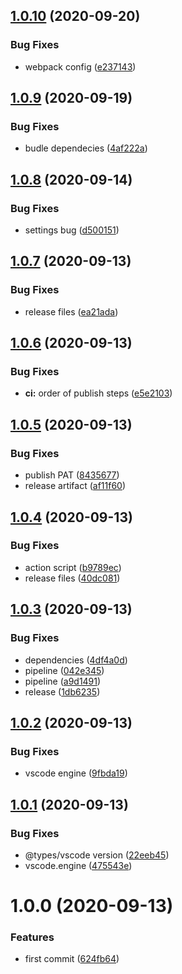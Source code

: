 ## [1.0.10](https://github.com/adrielcodeco/vscode-formact/compare/v1.0.9...v1.0.10) (2020-09-20)


### Bug Fixes

* webpack config ([e237143](https://github.com/adrielcodeco/vscode-formact/commit/e23714375dbf9e31fffa388bd6d3a0977fca6488))

## [1.0.9](https://github.com/adrielcodeco/vscode-formact/compare/v1.0.8...v1.0.9) (2020-09-19)


### Bug Fixes

* budle dependecies ([4af222a](https://github.com/adrielcodeco/vscode-formact/commit/4af222ae26c132a96b26791168b9922e2c77e94a))

## [1.0.8](https://github.com/adrielcodeco/vscode-formact/compare/v1.0.7...v1.0.8) (2020-09-14)


### Bug Fixes

* settings bug ([d500151](https://github.com/adrielcodeco/vscode-formact/commit/d500151dd565f6fe5be5ec303d09e49e06940baa))

## [1.0.7](https://github.com/adrielcodeco/vscode-formact/compare/v1.0.6...v1.0.7) (2020-09-13)


### Bug Fixes

* release files ([ea21ada](https://github.com/adrielcodeco/vscode-formact/commit/ea21ada818db0bc198ed330eb370366d1746ae07))

## [1.0.6](https://github.com/adrielcodeco/vscode-formact/compare/v1.0.5...v1.0.6) (2020-09-13)


### Bug Fixes

* **ci:** order of publish steps ([e5e2103](https://github.com/adrielcodeco/vscode-formact/commit/e5e2103081107e45f8ed88d0b8d0c429a3f82862))

## [1.0.5](https://github.com/adrielcodeco/vscode-formact/compare/v1.0.4...v1.0.5) (2020-09-13)


### Bug Fixes

* publish PAT ([8435677](https://github.com/adrielcodeco/vscode-formact/commit/84356772bb40e6f78e3aa2054cb6fa43a9d3f304))
* release artifact ([af11f60](https://github.com/adrielcodeco/vscode-formact/commit/af11f60a82e36f5e5c6246f5338bbf42e26876fc))

## [1.0.4](https://github.com/adrielcodeco/vscode-formact/compare/v1.0.3...v1.0.4) (2020-09-13)


### Bug Fixes

* action script ([b9789ec](https://github.com/adrielcodeco/vscode-formact/commit/b9789ecb0d99aa3ac757c9790cd1ae00f0e339f3))
* release files ([40dc081](https://github.com/adrielcodeco/vscode-formact/commit/40dc0819cf87fce7bdd3006a6bd0ff65be182025))

## [1.0.3](https://github.com/adrielcodeco/vscode-formact/compare/v1.0.2...v1.0.3) (2020-09-13)


### Bug Fixes

* dependencies ([4df4a0d](https://github.com/adrielcodeco/vscode-formact/commit/4df4a0d972af11503b8885de98c91e54abca0336))
* pipeline ([042e345](https://github.com/adrielcodeco/vscode-formact/commit/042e345c63457b8b2c64dc078133e8815ec23d42))
* pipeline ([a9d1491](https://github.com/adrielcodeco/vscode-formact/commit/a9d14915a16f5cc0ae8ade2e212f843a985dbe38))
* release ([1db6235](https://github.com/adrielcodeco/vscode-formact/commit/1db623597a284c29f4fe5a84ee56389cf8bbb903))

## [1.0.2](https://github.com/adrielcodeco/vscode-formact/compare/v1.0.1...v1.0.2) (2020-09-13)


### Bug Fixes

* vscode engine ([9fbda19](https://github.com/adrielcodeco/vscode-formact/commit/9fbda196cb44fb3eb2dcd889e742460e024c5bfa))

## [1.0.1](https://github.com/adrielcodeco/vscode-formact/compare/v1.0.0...v1.0.1) (2020-09-13)


### Bug Fixes

* @types/vscode version ([22eeb45](https://github.com/adrielcodeco/vscode-formact/commit/22eeb45f05f70bd288f0471f0753225411603b2d))
* vscode.engine ([475543e](https://github.com/adrielcodeco/vscode-formact/commit/475543e340f9b347e4ede5e901a8606e96f3856f))

# 1.0.0 (2020-09-13)


### Features

* first commit ([624fb64](https://github.com/adrielcodeco/vscode-formact/commit/624fb6408ba20066f6ed7650735c33f2d90cd36f))
